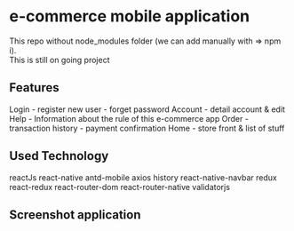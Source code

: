 # e-commerce mobile application
This repo without node_modules folder (we can add manually with => npm i).<br>
This is still on going project

## Features
Login
    - register new user
    - forget password
Account 
    - detail account & edit
Help
    - Information about the rule of this e-commerce app
Order
    - transaction history
    - payment confirmation
Home
    - store front & list of stuff

## Used Technology
reactJs
react-native
antd-mobile
axios
history
react-native-navbar
redux
react-redux
react-router-dom
react-router-native
validatorjs

## Screenshot application
